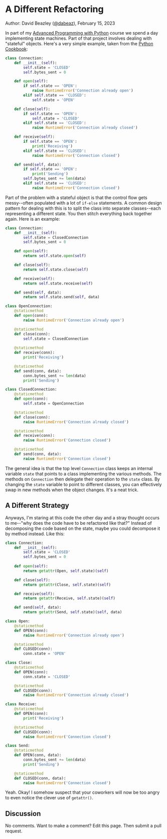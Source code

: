 # A Different Refactoring

Author: David Beazley ([@dabeaz](https://www.dabeaz.com)),
February 15, 2023

In part of my [Advanced Programming with Python](https://www.dabeaz.com/advprog.html) course we
spend a day implementing state machines. Part of that project involves dealing with
"stateful" objects.   Here's a very simple example, taken from the [Python Cookbook](https://dabeaz.com/cookbook.html):

```python
class Connection:
    def __init__(self):
        self.state = 'CLOSED'
	    self.bytes_sent = 0

    def open(self):
        if self.state == 'OPEN':
            raise RuntimeError('Connection already open')
        elif self.state == 'CLOSED':
            self.state = 'OPEN'

    def close(self):
        if self.state == 'OPEN':
            self.state = 'CLOSED'
        elif self.state == 'CLOSED':
            raise RuntimeError('Connection already closed')

    def receive(self):
        if self.state == 'OPEN':
            print('Receiving')
        elif self.state == 'CLOSED':
            raise RuntimeError('Connection closed')

    def send(self, data):
        if self.state == 'OPEN':
            print('Sending')
	    self.bytes_sent += len(data)
        elif self.state == 'CLOSED':
            raise RuntimeError('Connection closed')
```

Part of the problem with a stateful object is that the control flow gets
messy--often populated with a lot of `if-else` statements.  A common
design pattern for dealing with this is to split the class into separate
classes--each representing a different state.  You then stitch everything
back together again.  Here is an example:

```python
class Connection:
    def __init__(self):
        self.state = ClosedConnection
        self.bytes_sent = 0

    def open(self):
        return self.state.open(self)

    def close(self):
        return self.state.close(self)

    def receive(self):
        return self.state.receive(self)

    def send(self, data):
        return self.state.send(self, data)

class OpenConnection:
    @staticmethod
    def open(conn):
        raise RuntimeError('Connection already open')

    @staticmethod
    def close(conn):
        self.state = ClosedConnection
        
    @staticmethod
    def receive(conn):
        print('Receiving')

    @staticmethod        
    def send(conn, data):
        conn.bytes_sent += len(data)
        print('Sending')

class ClosedConnection:
    @staticmethod    
    def open(conn):
        self.state = OpenConnection

    @staticmethod        
    def close(conn):
        raise RuntimeError('Connection already closed')

    @staticmethod    
    def receive(conn):
        raise RuntimeError('Connection closed')

    @staticmethod    
    def send(conn, data):
        raise RuntimeError('Connection closed')
```

The general idea is that the top level `Connection` class keeps an internal
variable `state` that points to a class implementing the various methods.
The methods on `Connection` then delegate their operation to the `state` class.
By changing the `state` variable to point to different classes, you can
effectively swap in new methods when the object changes.  It's a neat trick.

## A Different Strategy

Anyways, I'm staring at this code the other day and a stray thought occurs to me--"why does
the code have to be refactored like that?"  Instead of decomposing the code
based on the state, maybe you could decompose it by method instead.  Like this:

```python
class Connection:
    def __init__(self):
        self.state = 'CLOSED'
        self.bytes_sent = 0
        
    def open(self):
        return getattr(Open, self.state)(self)

    def close(self):
        return getattr(Close, self.state)(self)        

    def receive(self):
        return getattr(Receive, self.state)(self)

    def send(self, data):
        return getattr(Send, self.state)(self, data)

class Open:
    @staticmethod
    def OPEN(conn):
        raise RuntimeError('Connection already open')

    @staticmethod        
    def CLOSED(conn):
        conn.state = 'OPEN'

class Close:
    @staticmethod    
    def OPEN(conn):
        conn.state = 'CLOSED'

    @staticmethod        
    def CLOSED(conn):
        raise RuntimeError('Connection already closed')

class Receive:
    @staticmethod    
    def OPEN(conn):
        print('Receiving')

    @staticmethod        
    def CLOSED(conn):
        raise RuntimeError('Connection closed')

class Send:
    @staticmethod    
    def OPEN(conn, data):
        conn.bytes_sent += len(data)
        print('Sending')

    @staticmethod        
    def CLOSED(conn, data):
        raise RuntimeError('Connection closed')
```

Yeah. Okay!   I somehow suspect that your coworkers will now be too angry to
even notice the clever use of `getattr()`.

## Discussion

No comments.  Want to make a comment?  Edit this page. Then submit a pull request. 



